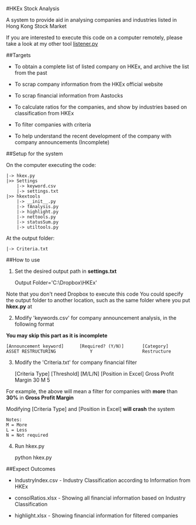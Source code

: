 #HKEx Stock Analysis

A system to provide aid in analysing companies and industries listed in Hong Kong Stock Market

If you are interested to execute this code on a computer remotely, please take a look at my other tool <a href="https://github.com/jefflai0101/Listener"> listener.py </a>

##Targets

- To obtain a complete list of listed company on HKEx, and archive the list from the past

- To scrap company information from the HKEx official website

- To scrap financial information from Aastocks

- To calculate ratios for the companies, and show by industries based on classification from HKEx

- To filter companies with criteria

- To help understand the recent development of the company with company announcements (Incomplete)

##Setup for the system

On the computer executing the code:

	|->	hkex.py
	|>>	Settings
		|->	keyword.csv
		|->	settings.txt
	|>>	hkextools
		|->	__init__.py
		|->	fAnalysis.py
		|->	highlight.py
		|->	nettools.py
		|->	statusSum.py
		|->	utiltools.py

At the output folder:

	|->	Criteria.txt

##How to use

1)	Set the desired output path in **settings.txt**
	
	Output Folder='C:\Dropbox\HKEx'

Note that you don't need Dropbox to execute this code
You could specify the output folder to another location, such as the same folder where you put **hkex.py** at

2)	Modify 'keywords.csv' for company announcement analysis, in the following format

**You may skip this part as it is incomplete**

	[Announcement keyword]		[Required? (Y/N)]		[Category]
	ASSET RESTRUCTURING				Y					Restructure

3)	Modify the 'Criteria.txt' for company financial filter

	[Criteria Type]			[Threshold]		[M/L/N]		[Position in Excel]
	Gross Profit Margin		30				M					5

For example, the above will mean a filter for companies with **more** than **30%** in **Gross Profit Margin**

Modifying [Criteria Type] and [Position in Excel] **will crash** the system
	
	Notes:
	M = More
	L = Less
	N = Not required

4)	Run hkex.py

	python hkex.py

##Expect Outcomes

- IndustryIndex.csv		-	Industry Classification according to Information from HKEx

- consolRatios.xlsx		-	Showing all financial information based on Industry Classification

- highlight.xlsx		-	Showing financial information for filtered companies

